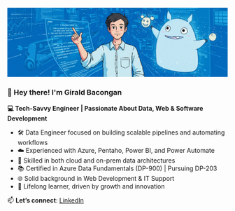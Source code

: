 ![Banner](https://raw.githubusercontent.com/girald02/girald02/refs/heads/main/github_banner_cropped.png)


### 👋 Hey there! I'm Girald Bacongan

**💻 Tech-Savvy Engineer | Passionate About Data, Web & Software Development**

- 🛠️ Data Engineer focused on building scalable pipelines and automating workflows  
- ☁️ Experienced with Azure, Pentaho, Power BI, and Power Automate  
- 🧱 Skilled in both cloud and on-prem data architectures  
- 📚 Certified in Azure Data Fundamentals (DP-900) | Pursuing DP-203  
- 🌐 Solid background in Web Development & IT Support  
- 🚀 Lifelong learner, driven by growth and innovation  

📫 **Let’s connect**: [LinkedIn](https://www.linkedin.com/in/girald-bacongan-988144174/)
